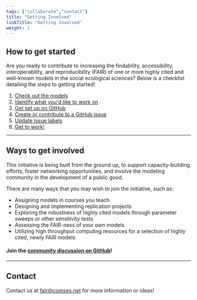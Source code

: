```yaml
---
tags: ["collaborate","contact"]
title: "Getting Involved"
linkTitle: "Getting Involved"
weight: 1
---
```


## __How to get started__

Are you ready to contribute to increasing the findability, accessibility, interoperability, and reproducibility (FAIR) of one or more highly cited and well-known models in the social ecological sciences? Below is a checklist detailing the steps to getting started!

1. [Check out the models](/docs/getting-involved/checklist/#one)
2. [Identify what you'd like to work on](/docs/getting-involved/checklist/#two)
3. [Get set up on GitHub](/docs/getting-involved/checklist/#three)
4. [Create or contribute to a GitHub issue](/docs/getting-involved/checklist/#four)
5. [Update issue labels](/docs/getting-involved/checklist/#five)
6. [Get to work!](/docs/getting-involved/checklist/#six)

<hr>

## __Ways to get involved__
This initiative is being built from the ground up, to support capacity-building efforts, foster networking opportunities, and involve the modeling community in the development of a public good.

There are many ways that you may wish to join the initiative, such as:
* Assigning models in courses you teach
* Designing and implementing replication projects
* Exploring the robustness of highly cited models through parameter sweeps or other sensitivity tests
* Assessing the FAIR-ness of your own models
* Utilizing high throughput computing resources for a selection of highly cited, newly FAIR models

#### Join the [community discussion on GitHub](https://github.com/orgs/make-models-fair/discussions)!
<hr>

## __Contact__
Contact us at fair@comses.net for more information or ideas!
